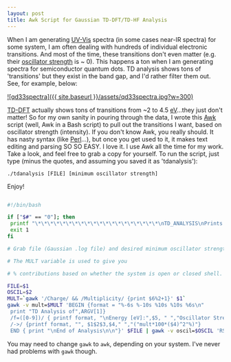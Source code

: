 ```yaml
--- 
layout: post 
title: Awk Script for Gaussian TD-DFT/TD-HF Analysis 
---
```


When I am generating [UV-Vis](http://en.wikipedia.org/wiki/Ultraviolet%E2%80%93visible_spectroscopy "Ultraviolet–visible spectroscopy") spectra (in some cases near-IR spectra) for some system, I am often dealing with hundreds of individual electronic transitions. And most of the time, these transitions don't even matter (e.g. their [oscillator strength](http://en.wikipedia.org/wiki/Oscillator_strength "Oscillator strength") is ~ 0). This happens a ton when I am generating spectra for semiconductor quantum dots. TD analysis shows tons of 'transitions' but they exist in the band gap, and I'd rather filter them out. See, for example, below:

[![qd33spectra]({{ site.baseurl }}/assets/qd33spectra.jpg?w=300)](http://joshuagoings.files.wordpress.com/2013/05/qd33spectra.jpg)

[TD-DFT](http://en.wikipedia.org/wiki/Time-dependent_density_functional_theory "Time-dependent density functional theory") actually shows tons of transitions from ~2 to 4.5 [eV](http://en.wikipedia.org/wiki/Electronvolt "Electronvolt")...they just don't matter! So for my own sanity in pouring through the data, I wrote this [Awk](http://cm.bell-labs.com/cm/cs/awkbook "AWK") script (well, Awk in a Bash script) to pull out the transitions I want, based on oscillator strength (intensity). If you don't know Awk, you really should. It has nasty syntax (like [Perl](http://www.perl.org "Perl")...), but once you get used to it, it makes text editing and parsing SO SO EASY. I love it. I use Awk all the time for my work. Take a look, and feel free to grab a copy for yourself. To run the script, just type (minus the quotes, and assuming you saved it as 'tdanalysis'): 

```
./tdanalysis [FILE] [minimum oscillator strength]
```

Enjoy!

```bash

#!/bin/bash

if ["$#" == "0"]; then  
 printf "\*\*\*\*\*\*\*\*\*\*\*\*\*\*\*\*\*\*\*\*\nTD_ANALYSIS\nPrints TDDFT Excitations above a given oscillator strength.\nUSE: td_analysis [LOG FILE] [MINIMUM OSCILLATOR STRENGTH]\n\*\*\*\*\*\*\*\*\*\*\*\*\*\*\*\*\*\*\*\*\n"  
 exit 1  
fi

# Grab file (Gaussian .log file) and desired minimum oscillator strength

# The MULT variable is used to give you

# % contributions based on whether the system is open or closed shell.

FILE=$1  
OSCIL=$2  
MULT=`gawk '/Charge/ && /Multiplicity/ {print $6%2+1}' $1`  
gawk -v mult=$MULT 'BEGIN {format = "%-6s %-10s %10s %10s %6s\n"  
 print "TD Analysis of",ARGV[1]}  
 /f=([0-9])/ { printf format, "\nEnergy [eV]:",$5, " ","Oscillator Strength:", substr($9,3,6)"\n ----------------------------------------------------------------"};  
 /->/ {printf format, "", $1$2$3,$4," ","("mult*100*($4)^2"%)"}  
 END { print "\nEnd of Analysis\n\n"}' $FILE | gawk -v oscil=$OSCIL 'RS="\n\n" {if($6 > oscil) {print $0"\n"}}'

```

You may need to change `gawk` to `awk`, depending on your system. I've never had problems with `gawk` though.

